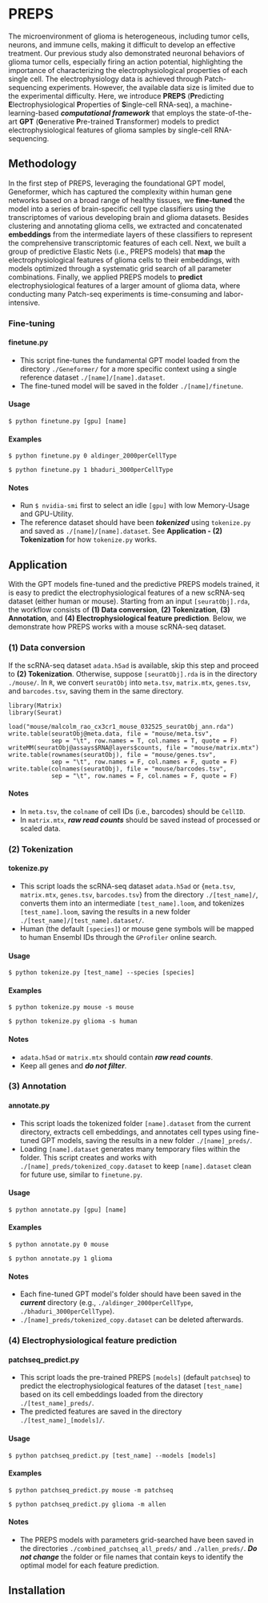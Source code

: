 # PREPS
The microenvironment of glioma is heterogeneous, including tumor cells, neurons, and immune cells, making it difficult to develop an effective treatment. Our previous study also demonstrated neuronal behaviors of glioma tumor cells, especially firing an action potential, highlighting the importance of characterizing the electrophysiological properties of each single cell. The electrophysiology data is achieved through Patch-sequencing experiments. However, the available data size is limited due to the experimental difficulty. Here, we introduce **PREPS** (**Pr**edicting **E**lectrophysiological **P**roperties of **S**ingle-cell RNA-seq), a machine-learning-based ***computational framework*** that employs the state-of-the-art **GPT** (**G**enerative **P**re-trained **T**ransformer) models to predict electrophysiological features of glioma samples by single-cell RNA-sequencing. 
  
## Methodology
In the first step of PREPS, leveraging the foundational GPT model, Geneformer, which has captured the complexity within human gene networks based on a broad range of healthy tissues, we **fine-tuned** the model into a series of brain-specific cell type classifiers using the transcriptomes of various developing brain and glioma datasets. Besides clustering and annotating glioma cells, we extracted and concatenated **embeddings** from the intermediate layers of these classifiers to represent the comprehensive transcriptomic features of each cell. Next, we built a group of predictive Elastic Nets (i.e., PREPS models) that **map** the electrophysiological features of glioma cells to their embeddings, with models optimized through a systematic grid search of all parameter combinations. Finally, we applied PREPS models to **predict** electrophysiological features of a larger amount of glioma data, where conducting many Patch-seq experiments is time-consuming and labor-intensive. 

### Fine-tuning
#### finetune.py
- This script fine-tunes the fundamental GPT model loaded from the directory `./Geneformer/` for a more specific context using a single reference dataset `./[name]/[name].dataset`.
- The fine-tuned model will be saved in the folder `./[name]/finetune`.

#### Usage
`$ python finetune.py [gpu] [name]`

#### Examples
`$ python finetune.py 0 aldinger_2000perCellType`
  
`$ python finetune.py 1 bhaduri_3000perCellType`

#### Notes
- Run `$ nvidia-smi` first to select an idle `[gpu]` with low Memory-Usage and GPU-Utility.
- The reference dataset should have been ***tokenized*** using `tokenize.py` and saved as `./[name]/[name].dataset`. See **Application - (2) Tokenization** for how `tokenize.py` works.
  
## Application
With the GPT models fine-tuned and the predictive PREPS models trained, it is easy to predict the electrophysiological features of a new scRNA-seq dataset (either human or mouse). Starting from an input `[seuratObj].rda`, the workflow consists of **(1) Data conversion**, **(2) Tokenization**, **(3) Annotation**, and **(4) Electrophysiological feature prediction**. Below, we demonstrate how PREPS works with a mouse scRNA-seq dataset.
  
### (1) Data conversion
If the scRNA-seq dataset `adata.h5ad` is available, skip this step and proceed to **(2) Tokenization**. Otherwise, suppose `[seuratObj].rda` is in the directory `./mouse/`. In `R`, we convert `seuratObj` into `meta.tsv`, `matrix.mtx`, `genes.tsv`, and `barcodes.tsv`, saving them in the same directory.
```
library(Matrix)
library(Seurat)

load("mouse/malcolm_rao_cx3cr1_mouse_032525_seuratObj_ann.rda")
write.table(seuratObj@meta.data, file = "mouse/meta.tsv", 
            sep = "\t", row.names = T, col.names = T, quote = F)
writeMM(seuratObj@assays$RNA@layers$counts, file = "mouse/matrix.mtx")
write.table(rownames(seuratObj), file = "mouse/genes.tsv", 
            sep = "\t", row.names = F, col.names = F, quote = F)
write.table(colnames(seuratObj), file = "mouse/barcodes.tsv", 
            sep = "\t", row.names = F, col.names = F, quote = F)
```
#### Notes
- In `meta.tsv`, the `colname` of cell IDs (i.e., barcodes) should be `CellID`.
- In `matrix.mtx`, ***raw read counts*** should be saved instead of processed or scaled data.

### (2) Tokenization
#### tokenize.py
- This script loads the scRNA-seq dataset `adata.h5ad` or {`meta.tsv`, `matrix.mtx`, `genes.tsv`, `barcodes.tsv`} from the directory `./[test_name]/`, converts them into an intermediate `[test_name].loom`, and tokenizes `[test_name].loom`, saving the results in a new folder `./[test_name]/[test_name].dataset/`.
- Human (the default `[species]`) or mouse gene symbols will be mapped to human Ensembl IDs through the `GProfiler` online search.
  
#### Usage
`$ python tokenize.py [test_name] --species [species]`
  
#### Examples
`$ python tokenize.py mouse -s mouse`
  
`$ python tokenize.py glioma -s human`
  
#### Notes
- `adata.h5ad` or `matrix.mtx` should contain ***raw read counts***.
- Keep all genes and ***do not filter***.

### (3) Annotation
#### annotate.py
- This script loads the tokenized folder `[name].dataset` from the current directory, extracts cell embeddings, and annotates cell types using fine-tuned GPT models, saving the results in a new folder `./[name]_preds/`.
- Loading `[name].dataset` generates many temporary files within the folder. This script creates and works with `./[name]_preds/tokenized_copy.dataset` to keep `[name].dataset` clean for future use, similar to `finetune.py`.

#### Usage
`$ python annotate.py [gpu] [name]`

#### Examples
`$ python annotate.py 0 mouse`
  
`$ python annotate.py 1 glioma`

#### Notes
- Each fine-tuned GPT model's folder should have been saved in the ***current*** directory (e.g., `./aldinger_2000perCellType`, `./bhaduri_3000perCellType`).
- `./[name]_preds/tokenized_copy.dataset` can be deleted afterwards.

### (4) Electrophysiological feature prediction
#### patchseq_predict.py
- This script loads the pre-trained PREPS `[models]` (default `patchseq`) to predict the electrophysiological features of the dataset `[test_name]` based on its cell embeddings loaded from the directory `./[test_name]_preds/`.
- The predicted features are saved in the directory `./[test_name]_[models]/`.

#### Usage
`$ python patchseq_predict.py [test_name] --models [models]`

#### Examples
`$ python patchseq_predict.py mouse -m patchseq`
  
`$ python patchseq_predict.py glioma -m allen`

#### Notes
- The PREPS models with parameters grid-searched have been saved in the directories `./combined_patchseq_all_preds/` and `./allen_preds/`. ***Do not change*** the folder or file names that contain keys to identify the optimal model for each feature prediction.



## Installation

